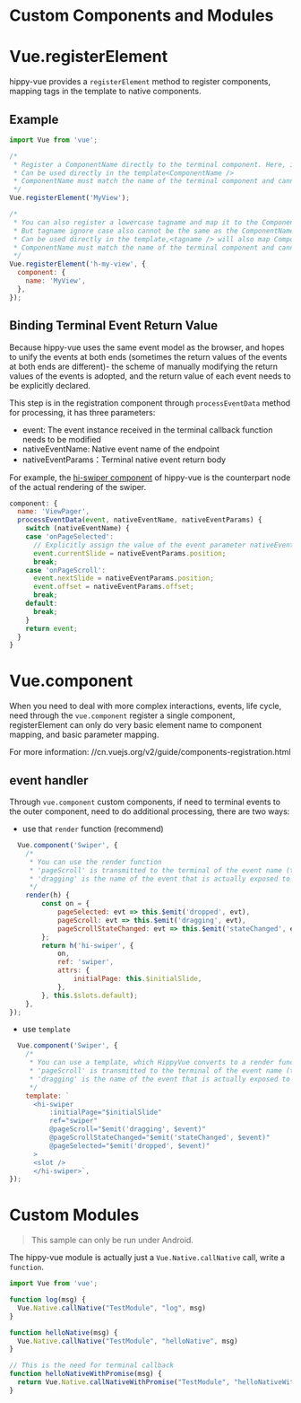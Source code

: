 # Custom Components and Modules

# Vue.registerElement

hippy-vue provides a `registerElement` method to register components, mapping tags in the template to native components.

## Example

```javascript
import Vue from 'vue';

/*
 * Register a ComponentName directly to the terminal component. Here, it is recommended to spell the first letter of the word with capital letters.
 * Can be used directly in the template<ComponentName />
 * ComponentName must match the name of the terminal component and cannot contain the Hippy character.
 */
Vue.registerElement('MyView');

/*
 * You can also register a lowercase tagname and map it to the ComponentName terminal component via the parameter
 * But tagname ignore case also cannot be the same as the ComponentName.(If the tag name is named my-view, the component name cannot be named MyView)
 * Can be used directly in the template,<tagname /> will also map ComponentName components.
 * ComponentName must match the name of the terminal component and cannot contain Hippy characters.
 */
Vue.registerElement('h-my-view', {
  component: {
    name: 'MyView',
  },
});
```

## Binding Terminal Event Return Value

Because hippy-vue uses the same event model as the browser, and hopes to unify the events at both ends (sometimes the return values of the events at both ends are different)- the scheme of manually modifying the return values of the events is adopted, and the return value of each event needs to be explicitly declared.

This step is in the registration component through `processEventData` method for processing, it has three parameters:

* event: The event instance received in the terminal callback function needs to be modified
* nativeEventName: Native event name of the endpoint
* nativeEventParams：Terminal native event return body

For example, the [hi-swiper component](//github.com/Tencent/Hippy/blob/master/packages/hippy-vue-native-components/src/swiper.js#L4) of hippy-vue is the counterpart node of the actual rendering of the swiper.

```javascript
component: {
  name: 'ViewPager',
  processEventData(event, nativeEventName, nativeEventParams) {
    switch (nativeEventName) {
    case 'onPageSelected':
      // Explicitly assign the value of the event parameter nativeEventParams of native to the event that hippyvue is really bound to
      event.currentSlide = nativeEventParams.position;
      break;
    case 'onPageScroll':
      event.nextSlide = nativeEventParams.position;
      event.offset = nativeEventParams.offset;
      break;
    default:
      break;
    }
    return event;
  }
}
```

# Vue.component

When you need to deal with more complex interactions, events, life cycle, need through the `vue.component` register a single component, registerElement can only do very basic element name to component mapping, and basic parameter mapping.

For more information: //cn.vuejs.org/v2/guide/components-registration.html

## event handler

Through `vue.component` custom components, if need to terminal events to the outer component, need to do additional processing, there are two ways:

* use that `render` function (recommend)

```javascript
  Vue.component('Swiper', {
    /*
     * You can use the render function
     * 'pageScroll' is transmitted to the terminal of the event name (transmission terminal will be automatically converted into into onPageScroll)
     * 'dragging' is the name of the event that is actually exposed to the user
     */
    render(h) {
        const on = {
            pageSelected: evt => this.$emit('dropped', evt),
            pageScroll: evt => this.$emit('dragging', evt),
            pageScrollStateChanged: evt => this.$emit('stateChanged', evt),
        };
        return h('hi-swiper', {
            on,
            ref: 'swiper',
            attrs: {
                initialPage: this.$initialSlide,
            },
        }, this.$slots.default);
    },
});
```

* use `template`

```javascript
  Vue.component('Swiper', {
    /*
     * You can use a template, which HippyVue converts to a render function at run time
     * 'pageScroll' is transmitted to the terminal of the event name (transmission terminal will be automatically converted to onPageScroll)
     * 'dragging' is the name of the event that is actually exposed to the user
     */
    template: `
      <hi-swiper
          :initialPage="$initialSlide"
          ref="swiper"
          @pageScroll="$emit('dragging', $event)"
          @pageScrollStateChanged="$emit('stateChanged', $event)"
          @pageSelected="$emit('dropped', $event)"
      >
      <slot />
      </hi-swiper>`,
});
```

# Custom Modules

> This sample can only be run under Android.

The hippy-vue module is actually just a `Vue.Native.callNative` call, write a `function`.

```js
import Vue from 'vue';

function log(msg) {
  Vue.Native.callNative("TestModule", "log", msg)
}

function helloNative(msg) {
  Vue.Native.callNative("TestModule", "helloNative", msg)
}

// This is the need for terminal callback
function helloNativeWithPromise(msg) {
  return Vue.Native.callNativeWithPromise("TestModule", "helloNativeWithPromise", msg);
}
```
